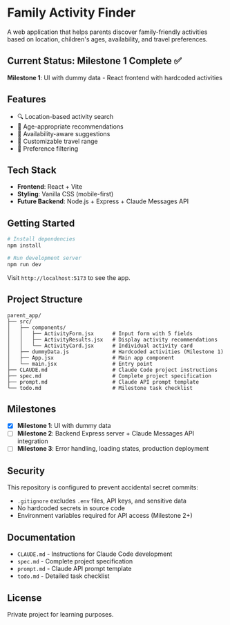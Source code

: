 # Family Activity Finder

A web application that helps parents discover family-friendly activities based on location, children's ages, availability, and travel preferences.

## Current Status: Milestone 1 Complete ✅

**Milestone 1**: UI with dummy data - React frontend with hardcoded activities

## Features

- 🔍 Location-based activity search
- 👶 Age-appropriate recommendations
- 📅 Availability-aware suggestions
- 🚗 Customizable travel range
- 🎯 Preference filtering

## Tech Stack

- **Frontend**: React + Vite
- **Styling**: Vanilla CSS (mobile-first)
- **Future Backend**: Node.js + Express + Claude Messages API

## Getting Started

```bash
# Install dependencies
npm install

# Run development server
npm run dev
```

Visit `http://localhost:5173` to see the app.

## Project Structure

```
parent_app/
├── src/
│   ├── components/
│   │   ├── ActivityForm.jsx      # Input form with 5 fields
│   │   ├── ActivityResults.jsx   # Display activity recommendations
│   │   └── ActivityCard.jsx      # Individual activity card
│   ├── dummyData.js              # Hardcoded activities (Milestone 1)
│   ├── App.jsx                   # Main app component
│   └── main.jsx                  # Entry point
├── CLAUDE.md                     # Claude Code project instructions
├── spec.md                       # Complete project specification
├── prompt.md                     # Claude API prompt template
└── todo.md                       # Milestone task checklist
```

## Milestones

- [x] **Milestone 1**: UI with dummy data
- [ ] **Milestone 2**: Backend Express server + Claude Messages API integration
- [ ] **Milestone 3**: Error handling, loading states, production deployment

## Security

This repository is configured to prevent accidental secret commits:
- `.gitignore` excludes `.env` files, API keys, and sensitive data
- No hardcoded secrets in source code
- Environment variables required for API access (Milestone 2+)

## Documentation

- `CLAUDE.md` - Instructions for Claude Code development
- `spec.md` - Complete project specification
- `prompt.md` - Claude API prompt template
- `todo.md` - Detailed task checklist

## License

Private project for learning purposes.
